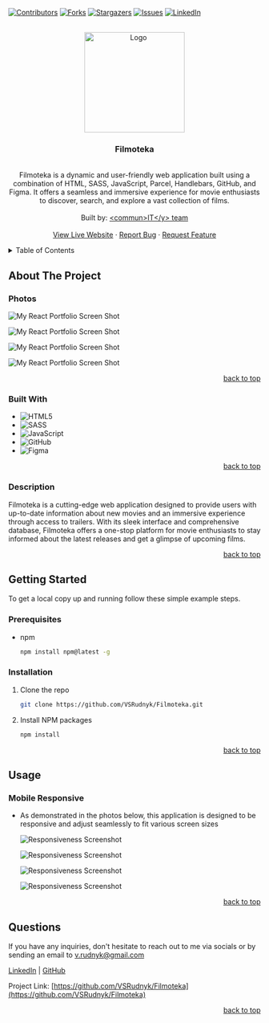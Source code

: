 <a name="readme-top"></a>

  <!-- PROJECT SHIELDS -->

[![Contributors][contributors-shield]][contributors-url] [![Forks][forks-shield]][forks-url]
[![Stargazers][stars-shield]][stars-url] [![Issues][issues-shield]][issues-url]
[![LinkedIn][linkedin-shield]][linkedin-url]

  <!-- PROJECT LOGO -->

  <br />
  <div align="center">
    <a href="https://github.com/VSRudnyk/Filmoteka">
      <img src="src/images/logo.svg" alt="Logo" width="200" height="200">
    </a>
    <h3 align="center">Filmoteka</h3>
    <p align="center">
    <br/>
Filmoteka is a dynamic and user-friendly web application built using a combination of HTML, SASS, JavaScript, Parcel, Handlebars, GitHub, and Figma. It offers a seamless and immersive experience for movie enthusiasts to discover, search, and explore a vast collection of films. <br/>
      <br/>
      Built by: <a href="https://github.com/VSRudnyk/Filmoteka/graphs/contributors">&lt;commun&gt;IT&lt;/y&gt; team</a>
      <br/>
      <br/>
      <a href="https://vsrudnyk.github.io/Filmoteka/">View Live Website</a>
      ·
      <a href="https://github.com/VSRudnyk/Filmoteka/issues">Report Bug</a>
      ·
      <a href="https://github.com/VSRudnyk/Filmoteka/issues">Request Feature</a>
    </p>
  </div>
  
  <!-- TABLE OF CONTENTS -->

  <details>
    <summary>Table of Contents</summary>
    <ol>
      <li>
        <a href="#about-the-project">About The Project</a>
        <ul>
          <li><a href="#photos">Photos</a></li>
          <li><a href="#built-with">Built With</a></li>
          <li><a href="#description">Description</a></li>
        </ul>
      </li>
      <li>
          <a href="#getting-started">Getting Started</a>
        <ul>
          <li><a href="#prerequisites">Prerequisites</a></li>
          <li><a href="#installation">Installation</a></li>
        </ul>
      </li>
      <li>
          <a href="#usage">Usage</a>
        <ul>
          <li><a href="#mobile-responsive">Mobile Responsive</a></li>
        </ul>
      </li>
      <li><a href="#questions">Questions</a></li>
    </ol>
  </details>
  
  <!-- ABOUT THE PROJECT -->
  
  ## About The Project
  
  ### Photos
  
![My React Portfolio Screen Shot][product-screenshot]

![My React Portfolio Screen Shot][product-screenshot2]

![My React Portfolio Screen Shot][product-screenshot3]

![My React Portfolio Screen Shot][product-screenshot4]

  <p align="right"><a href="#readme-top">back to top</a></p>
  
  ### Built With
  
  - ![HTML5](https://img.shields.io/badge/HTML5-e13403?style=for-the-badge&logo=html5&logoColor=ffffff&style=plastic)
  - ![SASS](https://img.shields.io/badge/SASS-e187b1?style=for-the-badge&logo=sass&logoColor=ffffff&style=plastic)
  - ![JavaScript](https://img.shields.io/badge/JavaScript-e6d211?style=for-the-badge&logo=javascript&logoColor=ffffff&style=plastic)
  - ![GitHub](https://img.shields.io/badge/GitHub-black?style=for-the-badge&logo=github&logoColor=ffffff&style=plastic)
  - ![Figma](https://img.shields.io/badge/Figma-474747?style=for-the-badge&logo=figma&logoColor=ffffff&style=plastic)

  <p align="right"><a href="#readme-top">back to top</a></p>
  
  ### Description
  
Filmoteka is a cutting-edge web application designed to provide users with up-to-date information about new movies and an immersive experience through access to trailers. With its sleek interface and comprehensive database, Filmoteka offers a one-stop platform for movie enthusiasts to stay informed about the latest releases and get a glimpse of upcoming films.
  
  <p align="right"><a href="#readme-top">back to top</a></p>

<!-- GETTING STARTED -->

## Getting Started

To get a local copy up and running follow these simple example steps.

### Prerequisites

- npm
  ```sh
  npm install npm@latest -g
  ```

### Installation

1. Clone the repo
   ```sh
   git clone https://github.com/VSRudnyk/Filmoteka.git
   ```
2. Install NPM packages
   ```sh
   npm install
   ```

  <p align="right"><a href="#readme-top">back to top</a></p>
  
  <!-- USAGE EXAMPLES -->
  
  ## Usage  
  ### Mobile Responsive
  
  - As demonstrated in the photos below, this application is designed to be responsive and adjust seamlessly to fit various screen sizes
  
    ![Responsiveness Screenshot][responsive-screenshot]
    
    ![Responsiveness Screenshot][responsive-screenshot2]

    ![Responsiveness Screenshot][responsive-screenshot3]

    ![Responsiveness Screenshot][responsive-screenshot4]

  <p align="right"><a href="#readme-top">back to top</a></p>
  
  
<!-- QUESTIONS -->
  
## Questions

If you have any inquiries, don't hesitate to reach out to me via socials or by sending an email to
<a href="mailto:v.rudnyk@gmail.com">v.rudnyk@gmail.com</a>

<a href="https://www.linkedin.com/in/vladimir-rudnyk">LinkedIn</a> |
<a href="https://github.com/VSRudnyk/">GitHub</a>

Project Link: [https://github.com/VSRudnyk/Filmoteka](https://github.com/VSRudnyk/Filmoteka)

  <p align="right"><a href="#readme-top">back to top</a></p>
  
  <!-- MARKDOWN LINKS & IMAGES -->

[contributors-shield]:
  https://img.shields.io/github/contributors/VSRudnyk/Filmoteka.svg?style=for-the-badge
[contributors-url]: https://github.com/VSRudnyk/Filmoteka/graphs/contributors
[forks-shield]: https://img.shields.io/github/forks/VSRudnyk/Filmoteka.svg?style=for-the-badge
[forks-url]: https://github.com/VSRudnyk/Filmoteka/network/members
[stars-shield]: https://img.shields.io/github/stars/VSRudnyk/Filmoteka.svg?style=for-the-badge
[stars-url]: https://github.com/VSRudnyk/Filmoteka/stargazers
[issues-shield]: https://img.shields.io/github/issues/VSRudnyk/Filmoteka.svg?style=for-the-badge
[issues-url]: https://github.com/VSRudnyk/Filmoteka/issues
[linkedin-shield]:
  https://img.shields.io/badge/-LinkedIn-black.svg?style=for-the-badge&logo=linkedin&colorB=555
[linkedin-url]: https://www.linkedin.com/in/vladimir-rudnyk

  <!-- UPDATE PLACEHOLDER IMAGES HERE -->

[product-screenshot]: src/images/screenshot.png
[product-screenshot2]: src/images/screenshot2.png
[product-screenshot3]: src/images/screenshot3.png
[product-screenshot4]: src/images/screenshot4.png
[responsive-screenshot]: src/images/mobile-screenshot.png
[responsive-screenshot2]: src/images/mobile-screenshot2.png
[responsive-screenshot3]: src/images/mobile-screenshot3.png
[responsive-screenshot4]: src/images/mobile-screenshot4.png

